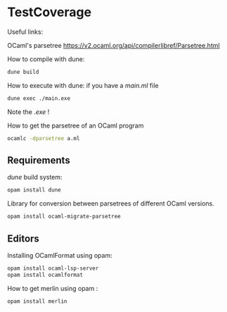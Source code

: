 # TestCoverage
Useful links:

OCaml's parsetree
https://v2.ocaml.org/api/compilerlibref/Parsetree.html

How to compile with dune:

````sh
dune build
````

How to execute with dune: if you have a *main.ml* file

````sh
dune exec ./main.exe
````

Note the *.exe* !

How to get the parsetree of an OCaml program
````sh
ocamlc -dparsetree a.ml
````

## Requirements

*dune* build system: 
````sh
opam install dune
````

Library for conversion between parsetrees of different OCaml versions.
````sh
opam install ocaml-migrate-parsetree
````

## Editors

Installing OCamlFormat using opam: 
````sh
opam install ocaml-lsp-server
opam install ocamlformat
````

How to get merlin using opam : 
````sh
opam install merlin
````
